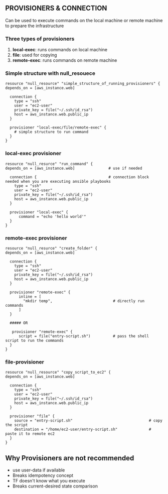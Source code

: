 ## PROVISIONERS & CONNECTION
Can be used to execute commands on the local machine or remote machine to prepare the infrastructure

### Three types of provisioners
1. **local-exec**: runs commands on local machine
2. **file**: used for copying
3. **remote-exec**: runs commands on remote machine

### Simple structure with null_resouece
```hcl
resource "null_resource" "simple_structure_of_running_provisioners" {
depends_on = [aws_instance.web]

  connection {
    type = "ssh"
    user = "ec2-user"
    private_key = file("~/.ssh/id_rsa")
    host = aws_instance.web.public_ip
  }

  provisioner "local-exec/file/remote-exec" {
    # simple structure to run command 
  }
}
```


### local-exec provisioner
```hcl
resource "null_resurce" "run_command" {
depends_on = [aws_instance.web]               # use if needed    

  connection {                                # connection block needed when you are executing ansible playbooks
    type = "ssh"
    user = "ec2-user"
    private_key = file("~/.ssh/id_rsa")
    host = aws_instance.web.public_ip
  }

  provisioner "local-exec" {                     
      command = "echo 'hello world'"              
  }
}
```

### remote-exec provisioner

```hcl
resource "null_resurce" "create_folder" {
depends_on = [aws_instance.web]                 

  connection {
    type = "ssh"
    user = "ec2-user"
    private_key = file("~/.ssh/id_rsa")
    host = aws_instance.web.public_ip
  }
  
  provisioner "remote-exec" {                      
      inline = [
        "mkdir temp",                           # directly run commands
      ]       
  }

  ##### OR 

   provisioner "remote-exec" {                      
      script = file("entry-script.sh")          # pass the shell script to run the commands
  } 
}
```

### file-provisioner

```hcl
resource "null_resource" "copy_script_to_ec2" {
depends_on = [aws_instance.web]

  connection {
    type = "ssh"
    user = "ec2-user"
    private_key = file("~/.ssh/id_rsa")
    host = aws_instance.web.public_ip
  }

  provisioner "file" {
    source = "entry-script.sh"                                  # copy the script
    destination = "/home/ec2-user/entry-script.sh"              # paste it to remote ec2
  }
}
```

## Why Provisioners are not recommended

- use user-data if available
- Breaks idempotency concept
- TF doesn't know what you execute
- Breaks current-desired state comparison
